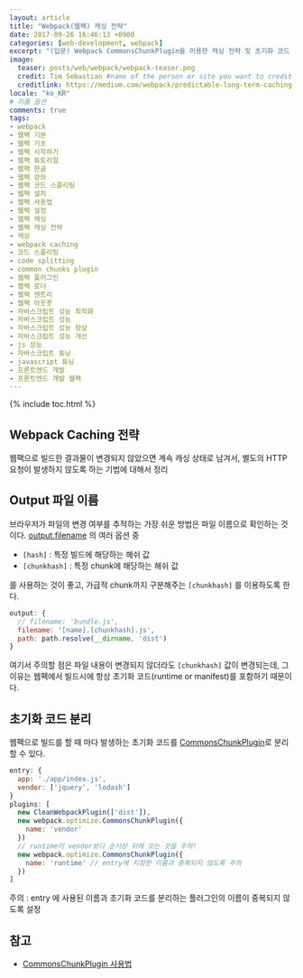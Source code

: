 ```yaml
---
layout: article
title: "Webpack(웹팩) 캐싱 전략"
date: 2017-09-26 16:46:13 +0900
categories: [web-development, webpack]
excerpt: "(입문) Webpack CommonsChunkPlugin을 이용한 캐싱 전략 및 초기화 코드 분리법"
image:
  teaser: posts/web/webpack/webpack-teaser.png
  credit: Tim Sebastian #name of the person or site you want to credit
  creditlink: https://medium.com/webpack/predictable-long-term-caching-with-webpack-d3eee1d3fa31 #url to their site or licensing
locale: "ko_KR"
# 리플 옵션
comments: true
tags:
- webpack
- 웹팩 기본
- 웹팩 기초
- 웹팩 시작하기
- 웹팩 튜토리얼
- 웹팩 한글
- 웹팩 강의
- 웹팩 코드 스플리팅
- 웹팩 설치
- 웹팩 사용법
- 웹팩 설정
- 웹팩 캐싱
- 웹팩 캐싱 전략
- 캐싱
- webpack caching
- 코드 스플리팅
- code splitting
- common chunks plugin
- 웹팩 플러그인
- 웹팩 로더
- 웹팩 엔트리
- 웹팩 아웃풋
- 자바스크립트 성능 최적화
- 자바스크립트 성능
- 자바스크립트 성능 향상
- 자바스크립트 성능 개선
- js 성능
- 자바스크립트 튜닝
- javascript 튜닝
- 프론트엔드 개발
- 프론트엔드 개발 웹팩
---
```

{% include toc.html %}

## Webpack Caching 전략
웹팩으로 빌드한 결과물이 변경되지 않았으면 계속 캐싱 상태로 남겨서,
별도의 HTTP 요청이 발생하지 않도록 하는 기법에 대해서 정리

## Output 파일 이름
브라우저가 파일의 변경 여부를 추적하는 가장 쉬운 방법은 파일 이름으로 확인하는 것이다.
[output.filename](https://webpack.js.org/configuration/output/#output-filename) 의 여러 옵션 중

- `[hash]` : 특정 빌드에 해당하는 해쉬 값
- `[chunkhash]` : 특정 chunk에 해당하는 해쉬 값

를 사용하는 것이 좋고, 가급적 chunk까지 구분해주는 `[chunkhash]` 를 이용하도록 한다.

```js
output: {
  // filename: 'bundle.js',
  filename: '[name].[chunkhash].js',
  path: path.resolve(__dirname, 'dist')
}
```

여기서 주의할 점은 파일 내용이 변경되지 않더라도 `[chunkhash]` 값이 변경되는데,
그 이유는 웹팩에서 빌드시에 항상 초기화 코드(runtime or manifest)를 포함하기 때문이다.

## 초기화 코드 분리
웹팩으로 빌드를 할 때 마다 발생하는 초기화 코드를 [CommonsChunkPlugin](https://joshua1988.github.io/web-development/webpack/common-chunk-plugin/)로 분리할 수 있다.

```js
entry: {
  app: './app/index.js',
  vendor: ['jquery', 'lodash']
}
plugins: [
  new CleanWebpackPlugin(['dist']),
  new webpack.optimize.CommonsChunkPlugin({
    name: 'vendor'
  })
  // runtime이 vendor보다 순서상 뒤에 오는 것을 주의!
  new webpack.optimize.CommonsChunkPlugin({
    name: 'runtime' // entry에 지정한 이름과 중복되지 않도록 주의
  })
]
```

<p class="notice">주의 : entry 에 사용된 이름과 초기화 코드를 분리하는 플러그인의 이름이 중복되지 않도록 설정</p>

## 참고
- [CommonsChunkPlugin 사용법](https://joshua1988.github.io/web-development/webpack/common-chunk-plugin/)
